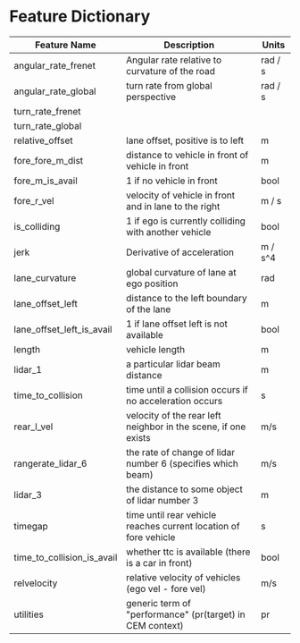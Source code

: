 # Feature Dictionary

| Feature Name              | Description                                                       | Units     | 
|---------------------------|------------------------                                           |-------    |
| angular_rate_frenet       | Angular rate relative to curvature of the road                    | rad / s   |
| angular_rate_global       | turn rate from global perspective                                 | rad / s   |
| turn_rate_frenet          |                                                                   |           |
| turn_rate_global          |                                                                   |           |
| relative_offset           | lane offset, positive is to left                                  | m         |
| fore_fore_m_dist          | distance to vehicle in front of vehicle in front                  | m         |
| fore_m_is_avail           | 1 if no vehicle in front                                          | bool      |
| fore_r_vel                | velocity of vehicle in front and in lane to the right             | m / s     |
| is_colliding              | 1 if ego is currently colliding with another vehicle              | bool      |      
| jerk                      | Derivative of acceleration                                        | m / s^4   |
| lane_curvature            | global curvature of lane at ego position                          | rad       |           
| lane_offset_left          | distance to the left boundary of the lane                         | m         |
| lane_offset_left_is_avail | 1 if lane offset left is not available                            | bool      |
| length                    | vehicle length                                                    | m         |
| lidar_1                   | a particular lidar beam distance                                  | m         |
| time_to_collision         | time until a collision occurs if no acceleration occurs           | s         |
| rear_l_vel                | velocity of the rear left neighbor in the scene, if one exists    | m/s       |
| rangerate_lidar_6         | the rate of change of lidar number 6 (specifies which beam)       | m/s       |
| lidar_3                   | the distance to some object of lidar number 3                     | m         |
| timegap                   | time until rear vehicle reaches current location of fore vehicle  | s         |
| time_to_collision_is_avail| whether ttc is available (there is a car in front)                | bool      |
| relvelocity               | relative velocity of vehicles (ego vel - fore vel)                | m/s       |
| utilities                 | generic term of "performance" (pr(target) in CEM context)         | pr        |
